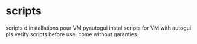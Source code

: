# scripts
scripts d'installations pour VM pyautogui
instal scripts for VM with autogui
pls verify scripts before use. come without garanties.
